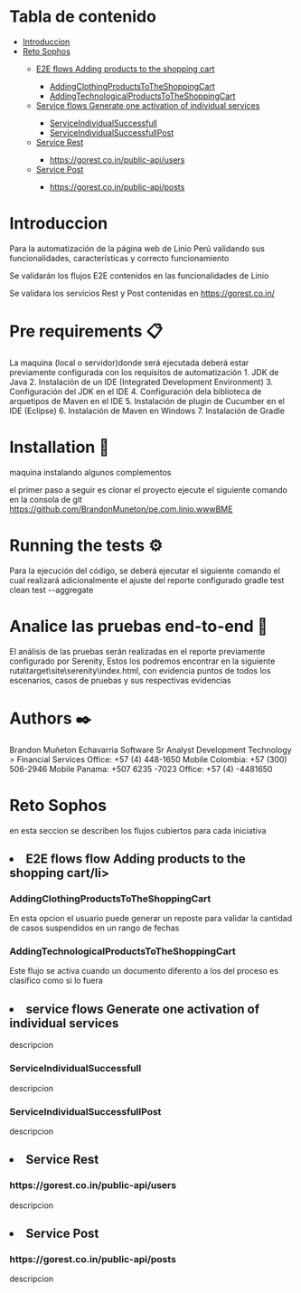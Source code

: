 <h1>Tabla de contenido</h1>

<ul>
    <li><a href=#introduccion>Introduccion</a></li>
    <li><a href=#Reto Sophos> Reto Sophos </a></li>
    <ul>
        <li><a href="#E2E flows "> E2E flows Adding products to the shopping cart </a></li>
        <ul>
            <li><a href="AddingClothingProductsToTheShoppingCart">AddingClothingProductsToTheShoppingCart</a></li>
            <li><a href="AddingTechnologicalProductsToTheShoppingCart">AddingTechnologicalProductsToTheShoppingCart</a></li>
        </ul>
        <li><a href="#service flows "> Service flows Generate one activation of individual services </a></li>
        <ul>
            <li><a href="#ServiceIndividualSuccessfull">ServiceIndividualSuccessfull</a></li>
            <li><a href="#ServiceIndividualSuccessfullPost">ServiceIndividualSuccessfullPost</a></li>
        </ul>
        <li><a href=#Service Rest>Service Rest</a></li>
        <ul>
            <li><a href=#https://gorest.co.in/public-api/users>https://gorest.co.in/public-api/users</a></li>
        </ul>
        <li><a href=#Service Post>Service Post</a></li>
        <ul>
            <li><a href=#https://gorest.co.in/public-api/posts>https://gorest.co.in/public-api/posts</a></li>
        </ul>
    </ul>
</ul>
<h1 id="introduccion"><strong>Introduccion</strong></h1>
<p>
Para la automatización de la página web de Linio Perú validando sus funcionalidades, características y correcto funcionamiento

Se validarán los flujos E2E contenidos en las funcionalidades de Linio 

Se validara los servicios Rest y Post contenidas en https://gorest.co.in/

</p>
<h1 id="Pre requirements 📋"><strong>Pre requirements 📋</strong></h1>
<p>
   La maquina (local o servidor)donde será ejecutada deberá estar previamente configurada con los requisitos de automatización 
1. JDK de Java
2. Instalación de un IDE (Integrated Development Environment)
3. Configuración del JDK en el IDE 
4. Configuración dela biblioteca de arquetipos de Maven en el IDE 
5. Instalación de plugin de Cucumber en el IDE (Eclipse)
6. Instalación de Maven en Windows
7. Instalación de Gradle 

</p>
<h1 id="Installation 🔧"><strong> Installation 🔧</strong></h1>
<p>
    maquina instalando algunos complementos

el primer paso a seguir es clonar el proyecto ejecute el siguiente comando en la consola de git https://github.com/BrandonMuneton/pe.com.linio.wwwBME
</p>
<h1 id="Running the tests ⚙️"><strong>Running the tests ⚙️</strong></h1>
<p>
    Para la ejecución del código, se deberá ejecutar el siguiente comando el cual realizará adicionalmente el ajuste del reporte configurado
    gradle test clean test --aggregate
</p>
<h1 id="Analice las pruebas end-to-end 🔩"><strong>Analice las pruebas end-to-end 🔩</strong></h1>
<p>
    El análisis de las pruebas serán realizadas en el reporte previamente configurado por Serenity, Estos los podremos encontrar en la siguiente ruta\target\site\serenity\index.html,
    con evidencia puntos de todos los escenarios, casos de pruebas y sus respectivas evidencias 
</p>
<h1 id="Authors ✒️"><strong>Authors ✒️</strong></h1>
<p>
    Brandon Muñeton Echavarria
        Software Sr Analyst Development
        Technology > Financial Services
        Office: +57 (4) 448-1650
        Mobile Colombia: +57 (300) 506-2946 
        Mobile Panama: +507 6235 -7023
        Office: +57 (4) -4481650
</p>

<h1 id="Reto Sophos"> Reto Sophos</h1>
<p>
    en esta seccion se describen los flujos cubiertos para cada iniciativa
</p>
<h2 id="#E2E flows ">
    <li> E2E flows flow Adding products to the shopping cart/li>
</h2>
<h3 id="AddingClothingProductsToTheShoppingCart">AddingClothingProductsToTheShoppingCart</h3>
<p>En esta opcion el usuario puede generar un reposte para validar la cantidad de casos suspendidos en un rango de
    fechas</p>
<h3 id="AddingTechnologicalProductsToTheShoppingCart">AddingTechnologicalProductsToTheShoppingCart</h3>
<p>Este flujo se activa cuando un documento diferento a los del proceso es clasifico como si lo fuera</p>

<h2 id="service flows">
    <li>service flows Generate one activation of individual services</li>
</h2>
<p>
    descripcion
</p>
<h3 id="ServiceIndividualSuccessfull">ServiceIndividualSuccessfull</h3>
<p>
    descripcion
</p>
<h3 id="ServiceIndividualSuccessfullPost">ServiceIndividualSuccessfullPost</h3>
<p>
    descripcion
</p>
<h2 id="Service Rest">
    <li>Service Rest</li>
</h2>
<h3 id="https://gorest.co.in/public-api/users">https://gorest.co.in/public-api/users</h3>
<p>
    descripcion
</p>
<h2 id="Service Post">
    <li>Service Post</li>
</h2>
<h3 id="https://gorest.co.in/public-api/posts">https://gorest.co.in/public-api/posts</h3>
<p>
    descripcion
</p>
